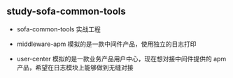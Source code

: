 ## study-sofa-common-tools

- sofa-common-tools 实战工程

- middleware-apm 模拟的是一款中间件产品，使用独立的日志打印

- user-center 模拟的是一款业务产品用户中心，现在想对接中间件提供的 apm 产品，希望在日志模块上能够做到无缝对接